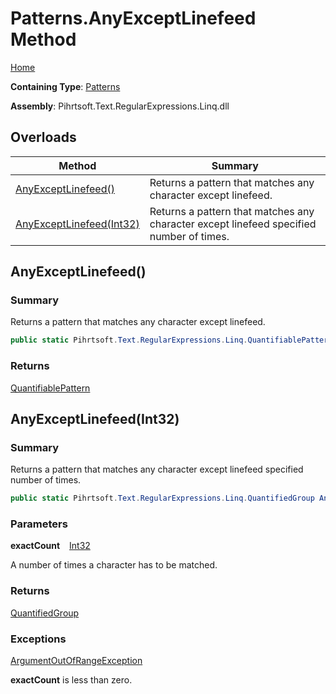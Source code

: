 # Patterns\.AnyExceptLinefeed Method

[Home](../../../../../../README.md)

**Containing Type**: [Patterns](../README.md)

**Assembly**: Pihrtsoft\.Text\.RegularExpressions\.Linq\.dll

## Overloads

| Method | Summary |
| ------ | ------- |
| [AnyExceptLinefeed()](#Pihrtsoft_Text_RegularExpressions_Linq_Patterns_AnyExceptLinefeed) | Returns a pattern that matches any character except linefeed\. |
| [AnyExceptLinefeed(Int32)](#Pihrtsoft_Text_RegularExpressions_Linq_Patterns_AnyExceptLinefeed_System_Int32_) | Returns a pattern that matches any character except linefeed specified number of times\. |

## AnyExceptLinefeed\(\) <a name="Pihrtsoft_Text_RegularExpressions_Linq_Patterns_AnyExceptLinefeed"></a>

### Summary

Returns a pattern that matches any character except linefeed\.

```csharp
public static Pihrtsoft.Text.RegularExpressions.Linq.QuantifiablePattern AnyExceptLinefeed()
```

### Returns

[QuantifiablePattern](../../QuantifiablePattern/README.md)

## AnyExceptLinefeed\(Int32\) <a name="Pihrtsoft_Text_RegularExpressions_Linq_Patterns_AnyExceptLinefeed_System_Int32_"></a>

### Summary

Returns a pattern that matches any character except linefeed specified number of times\.

```csharp
public static Pihrtsoft.Text.RegularExpressions.Linq.QuantifiedGroup AnyExceptLinefeed(int exactCount)
```

### Parameters

**exactCount** &ensp; [Int32](https://docs.microsoft.com/en-us/dotnet/api/system.int32)

A number of times a character has to be matched\.

### Returns

[QuantifiedGroup](../../QuantifiedGroup/README.md)

### Exceptions

[ArgumentOutOfRangeException](https://docs.microsoft.com/en-us/dotnet/api/system.argumentoutofrangeexception)

**exactCount** is less than zero\.

